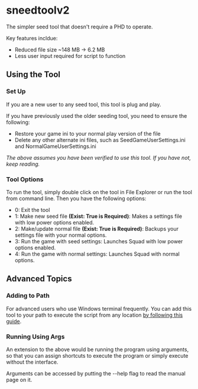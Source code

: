 # sneedtoolv2
The simpler seed tool that doesn't require a PHD to operate. 

Key features incldue:
- Reduced file size ~148 MB -> 6.2 MB
- Less user input required for script to function

## Using the Tool

### Set Up
If you are a new user to any seed tool, this tool is plug and play.

If you have previously used the older seeding tool, you need to ensure the following:
- Restore your game ini to your normal play version of the file
- Delete any other alternate ini files, such as SeedGameUserSettings.ini and NormalGameUserSettings.ini

*The above assumes you have been verified to use this tool. If you have not, keep reading.*

### Tool Options
To run the tool, simply double click on the tool in File Explorer or run the tool from command line. Then you have the following options:
- 0: Exit the tool
- 1: Make new seed file **(Exist: True is Required)**: Makes a settings file with low power options enabled.
- 2: Make/update normal file **(Exist: True is Required)**: Backups your settings file with your normal options.
- 3: Run the game with seed settings: Launches Squad with low power options enabled.
- 4: Run the game with normal settings: Launches Squad with normal options.

## Advanced Topics
### Adding to Path
For advanced users who use Windows terminal frequently. You can add this tool to your path to execute the script from any location [by following this guide](https://stackoverflow.com/questions/4822400/register-an-exe-so-you-can-run-it-from-any-command-line-in-windows).

### Running Using Args
An extension to the above would be running the program using arguments, so that you can assign shortcuts to execute the program or simply execute without the interface.

Arguments can be accessed by putting the --help flag to read the manual page on it.


